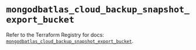 # `mongodbatlas_cloud_backup_snapshot_export_bucket`

Refer to the Terraform Registry for docs: [`mongodbatlas_cloud_backup_snapshot_export_bucket`](https://registry.terraform.io/providers/mongodb/mongodbatlas/1.31.0/docs/resources/cloud_backup_snapshot_export_bucket).
